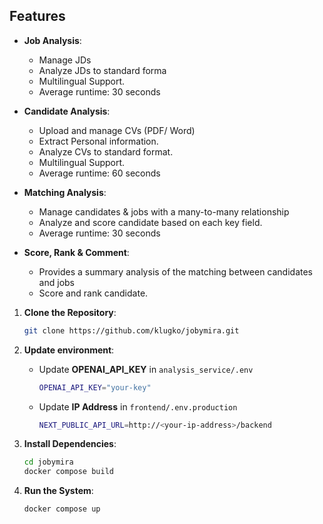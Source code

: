 ## Features

- **Job Analysis**:

  - Manage JDs
  - Analyze JDs to standard forma
  - Multilingual Support.
  - Average runtime: 30 seconds

- **Candidate Analysis**:

  - Upload and manage CVs (PDF/ Word)
  - Extract Personal information.
  - Analyze CVs to standard format.
  - Multilingual Support.
  - Average runtime: 60 seconds

- **Matching Analysis**:

  - Manage candidates & jobs with a
    many-to-many relationship
  - Analyze and score candidate based
    on each key field.
  - Average runtime: 30 seconds

- **Score, Rank & Comment**:
  - Provides a summary analysis of the
    matching between candidates and
    jobs
  - Score and rank candidate.


1. **Clone the Repository**:

   ```bash
   git clone https://github.com/klugko/jobymira.git
   ```

2. **Update environment**:

   - Update **OPENAI_API_KEY** in `analysis_service/.env`

     ```bash
     OPENAI_API_KEY="your-key"
     ```

   - Update **IP Address** in `frontend/.env.production`
     ```bash
     NEXT_PUBLIC_API_URL=http://<your-ip-address>/backend
     ```

3. **Install Dependencies**:

   ```bash
   cd jobymira
   docker compose build
   ```

4. **Run the System**:

   ```bash
   docker compose up
   ```
